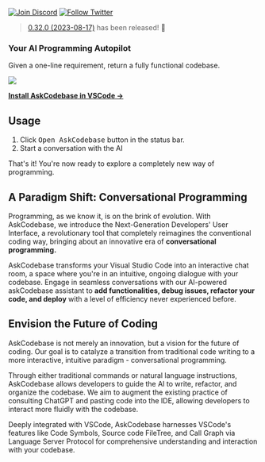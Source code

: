 <a href="https://discord.gg/5Ny6UuNKVD" target="_blank"><img src="https://img.shields.io/discord/1063090582890758175?label=Discord" alt="Join Discord" /></a> <a href="https://twitter.com/intent/user?screen_name=AskCodebase" target="_blank"><img src="https://img.shields.io/twitter/follow/AskCodebase" alt="Follow Twitter" /></a>

> [0.32.0 (2023-08-17)](https://marketplace.visualstudio.com/items/JipitiAI.askcodebase/changelog) has been released! 🎉

### Your AI Programming Autopilot

Given a one-line requirement, return a fully functional codebase.

![](https://images.askcodebase.com/vscode.png)

**[Install AskCodebase in VSCode →](https://marketplace.visualstudio.com/items?itemName=JipitiAI.askcodebase)**

## Usage

1. Click <kbd>Open AskCodebase</kbd> button in the status bar.
2. Start a conversation with the AI

That's it! You're now ready to explore a completely new way of programming.

## A Paradigm Shift: Conversational Programming

Programming, as we know it, is on the brink of evolution. With AskCodebase, we introduce the Next-Generation Developers' User Interface, a revolutionary tool that completely reimagines the conventional coding way, bringing about an innovative era of **conversational programming.**

AskCodebase transforms your Visual Studio Code into an interactive chat room, a space where you're in an intuitive, ongoing dialogue with your codebase. Engage in seamless conversations with our AI-powered askCodebase assistant to **add functionalities, debug issues, refactor your code, and deploy** with a level of efficiency never experienced before.

## Envision the Future of Coding

AskCodebase is not merely an innovation, but a vision for the future of coding. Our goal is to catalyze a transition from traditional code writing to a more interactive, intuitive paradigm - conversational programming.

Through either traditional commands or natural language instructions, AskCodebase allows developers to guide the AI to write, refactor, and organize the codebase. We aim to augment the existing practice of consulting ChatGPT and pasting code into the IDE, allowing developers to interact more fluidly with the codebase.

Deeply integrated with VSCode, AskCodebase harnesses VSCode's features like Code Symbols, Source code FileTree, and Call Graph via Language Server Protocol for comprehensive understanding and interaction with your codebase.